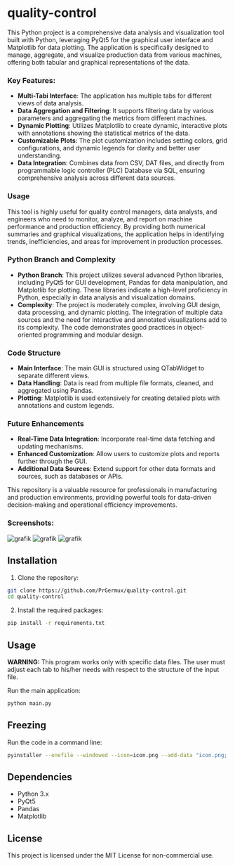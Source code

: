 # quality-control

This Python project is a comprehensive data analysis and visualization tool built with Python, leveraging PyQt5 for the graphical user interface and Matplotlib for data plotting. The application is specifically designed to manage, aggregate, and visualize production data from various machines, offering both tabular and graphical representations of the data.

### Key Features:
- **Multi-Tabi Interface**: The application has multiple tabs for different views of data analysis.
- **Data Aggregation and Filtering**: It supports filtering data by various parameters and aggregating the metrics from different machines.
- **Dynamic Plotting**: Utilizes Matplotlib to create dynamic, interactive plots with annotations showing the statistical metrics of the data.
- **Customizable Plots**: The plot customization includes setting colors, grid configurations, and dynamic legends for clarity and better user understanding.
- **Data Integration**: Combines data from CSV, DAT files, and directly from programmable logic controller (PLC) Database via SQL, ensuring comprehensive analysis across different data sources.

### Usage
This tool is highly useful for quality control managers, data analysts, and engineers who need to monitor, analyze, and report on machine performance and production efficiency. By providing both numerical summaries and graphical visualizations, the application helps in identifying trends, inefficiencies, and areas for improvement in production processes.

### Python Branch and Complexity
- **Python Branch**: This project utilizes several advanced Python libraries, including PyQt5 for GUI development, Pandas for data manipulation, and Matplotlib for plotting. These libraries indicate a high-level proficiency in Python, especially in data analysis and visualization domains.
- **Complexity**: The project is moderately complex, involving GUI design, data processing, and dynamic plotting. The integration of multiple data sources and the need for interactive and annotated visualizations add to its complexity. The code demonstrates good practices in object-oriented programming and modular design.

### Code Structure
- **Main Interface**: The main GUI is structured using QTabWidget to separate different views.
- **Data Handling**: Data is read from multiple file formats, cleaned, and aggregated using Pandas.
- **Plotting**: Matplotlib is used extensively for creating detailed plots with annotations and custom legends.

### Future Enhancements
- **Real-Time Data Integration**: Incorporate real-time data fetching and updating mechanisms.
- **Enhanced Customization**: Allow users to customize plots and reports further through the GUI.
- **Additional Data Sources**: Extend support for other data formats and sources, such as databases or APIs.

This repository is a valuable resource for professionals in manufacturing and production environments, providing powerful tools for data-driven decision-making and operational efficiency improvements.

### Screenshots:

![grafik](https://github.com/user-attachments/assets/f9bda81d-a10b-42f5-aa1c-39b0b11c351d)
![grafik](https://github.com/user-attachments/assets/c29b55b1-ba7b-48af-8ba4-f2d538fd98f5)
![grafik](https://github.com/user-attachments/assets/cd9e9f90-e99c-4829-adbf-79e4fee7bf05)

## Installation
1. Clone the repository:
```sh
git clone https://github.com/PrGermux/quality-control.git
cd quality-control
```
2. Install the required packages:
```sh
pip install -r requirements.txt
```

## Usage
**WARNING:** This program works only with specific data files. The user must adjust each tab to his/her needs with respect to the structure of the input file.

Run the main application:
```sh
python main.py
```

## Freezing
Run the code in a command line:
```sh
pyinstaller --onefile --windowed --icon=icon.png --add-data "icon.png;." --hidden-import=scipy.special._cdflib --name "Quality Control" main.py
```

## Dependencies
- Python 3.x
- PyQt5
- Pandas
- Matplotlib

## License
This project is licensed under the MIT License for non-commercial use.


